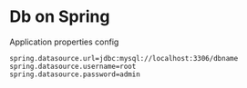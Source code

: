# Db on Spring

Application properties config
```
spring.datasource.url=jdbc:mysql://localhost:3306/dbname
spring.datasource.username=root
spring.datasource.password=admin

```